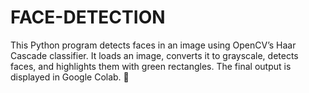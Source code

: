 # FACE-DETECTION
This Python program detects faces in an image using OpenCV’s Haar Cascade classifier. It loads an image, converts it to grayscale, detects faces, and highlights them with green rectangles. The final output is displayed in Google Colab. 🚀
